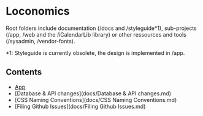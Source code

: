 # Loconomics

Root folders include documentation (/docs and /styleguide*1), sub-projects (/app, /web and the /iCalendarLib library) or other ressources and tools (/sysadmin, /vendor-fonts).

*1: Styleguide is currently obsolete, the design is implemented in /app.

## Contents
- [App](docs/app.md)
- [Database & API changes](docs/Database & API changes.md)
- [CSS Naming Conventions](docs/CSS Naming Conventions.md)
- [Filing Github Issues](docs/Filing Github Issues.md)
